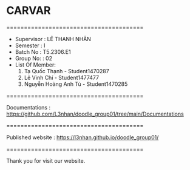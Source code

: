 # CARVAR
=======================================
- Supervisor : LÊ THANH NHÂN
- Semester : I
- Batch No : T5.2306.E1
- Group No: : 02
- List Of Member:
  1.  Tạ Quốc Thạnh - Student1470287
  2.  Lê Vinh Chí - Student1477477
  3.  Nguyễn Hoàng Anh Tú - Student1470285

=======================================

Documentations : https://github.com/L3nhan/doodle_group01/tree/main/Documentations

=======================================

Published website : https://l3nhan.github.io/doodle_group01/

=======================================

Thank you for visit our website.